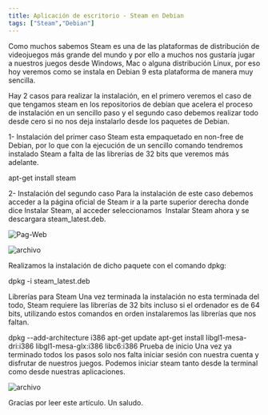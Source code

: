 ```yaml
---
title: Aplicación de escritorio - Steam en Debian
tags: ["Steam","Debian"]
---
```


Como muchos sabemos Steam es una de las plataformas de distribución de videojuegos más grande del mundo y por ello a muchos nos gustaría jugar a nuestros juegos desde Windows, Mac o alguna distribución Linux, por eso hoy veremos como se instala en Debian 9 esta plataforma de manera muy sencilla.

Hay 2 casos para realizar la instalación, en el primero veremos el caso de que tengamos steam en los repositorios de debían que acelera el proceso de instalación en un sencillo paso y el segundo caso debemos realizar todo desde cero si no nos deja instalarlo desde los paquetes de Debian.

1- Instalación del primer caso
Steam esta empaquetado en non-free de Debian, por lo que con la ejecución de un sencillo comando tendremos instalado Steam a falta de las librerías de 32 bits que veremos más adelante.

apt-get install steam

2- Instalación del segundo caso
Para la instalación de este caso debemos acceder a la página oficial de Steam ir a la parte superior derecha donde dice Instalar Steam, al acceder seleccionamos  Instalar Steam ahora y se descargara steam_latest.deb.

![Pag-Web](/QuestTIC/img-post/steam.png)

![archivo](/QuestTIC/img-post/steam-descarga.png)


Realizamos la instalación de dicho paquete con el comando dpkg:

dpkg -i steam_latest.deb

Librerías para Steam
Una vez terminada la instalación no esta terminada del todo, Steam requiere las librerías de 32 bits incluso si el ordenador es de 64 bits, utilizando estos comandos en orden instalaremos las librerías que nos faltan.

dpkg --add-architecture i386
apt-get update
apt-get install libgl1-mesa-dri:i386 libgl1-mesa-glx:i386 libc6:i386
Prueba de inicio
Una vez ya terminado todos los pasos solo nos falta iniciar sesión con nuestra cuenta y disfrutar de nuestros juegos. Podemos iniciar steam tanto desde la terminal como desde nuestras aplicaciones.

![archivo](/QuestTIC/img-post/steamprueba.png)

Gracias por leer este artículo. Un saludo.
